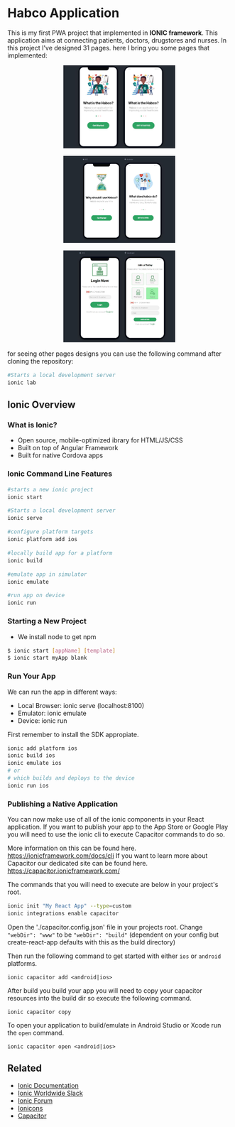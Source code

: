 # Habco Application

This is my first PWA project that implemented in **IONIC framework**. This application aims at connecting patients, doctors, drugstores and nurses. In this project I've designed 31 pages. here I bring you some pages that implemented:


<p align="center">
  <img src="Welcome.JPG" width="50%" style= "margin-right:25%;margin-left:25%;">

</p>

<p align="center">
  <img src="Welcome1.JPG" width="50%" style= "margin-right:25%;margin-left:25%;">

</p>

<p align="center">
  <img src="Login_and_register.JPG" width="50%" style= "margin-right:25%;margin-left:25%;">

</p>


for seeing other pages designs you can use the following command after cloning the repository:

```bash
#Starts a local development server
ionic lab

```

## Ionic Overview

### What is Ionic?

* Open source, mobile-optimized ibrary for HTML/JS/CSS
* Built on top of Angular Framework
* Built for native Cordova apps

### Ionic Command Line Features

```bash
#starts a new ionic project
ionic start
```

```bash
#Starts a local development server
ionic serve
```

```bash
#configure platform targets
ionic platform add ios
```

```bash
#locally build app for a platform
ionic build
```

```bash
#emulate app in simulator
ionic emulate
```

```bash
#run app on device
ionic run
```

### Starting a New Project

* We install node to get npm


```bash
$ ionic start [appName] [template]
$ ionic start myApp blank
```

### Run Your App

We can run the app in different ways:

* Local Browser: ionic serve (localhost:8100)
* Emulator: ionic emulate
* Device: ionic run

First remember to install the SDK appropiate.

```bash
ionic add platform ios
ionic build ios
ionic emulate ios
# or
# which builds and deploys to the device
ionic run ios
```
### Publishing a Native Application

You can now make use of all of the ionic components in your React application.
If you want to publish your app to the App Store or Google Play you will need to use the ionic cli to execute Capacitor commands to do so.

More information on this can be found here. https://ionicframework.com/docs/cli
If you want to learn more about Capacitor our dedicated site can be found here. https://capacitor.ionicframework.com/

The commands that you will need to execute are below in your project's root.
```sh
ionic init "My React App" --type=custom
ionic integrations enable capacitor
```

Open the './capacitor.config.json' file in your projects root.
Change `"webDir": "www"` to be `"webDir": "build"` (dependent on your config but create-react-app defaults with this as the build directory)

Then run the following command to get started with either `ios` or `android` platforms.
```
ionic capacitor add <android|ios>
```

After build you build your app you will need to copy your capacitor resources into the build dir so execute the following command.
```
ionic capacitor copy
```

To open your application to build/emulate in Android Studio or Xcode run the `open` command.
```
ionic capacitor open <android|ios>
```

## Related

* [Ionic Documentation](https://ionicframework.com/docs/)
* [Ionic Worldwide Slack](http://ionicworldwide.herokuapp.com/)
* [Ionic Forum](https://forum.ionicframework.com/)
* [Ionicons](http://ionicons.com/)
* [Capacitor](https://capacitor.ionicframework.com/)

